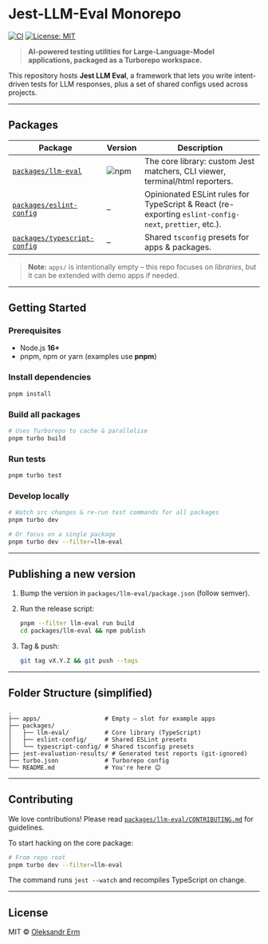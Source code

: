 # Jest-LLM-Eval Monorepo

[![CI](https://img.shields.io/github/actions/workflow/status/yourusername/jest-llm-eval/ci.yml?branch=main&style=flat-square)](https://github.com/yourusername/jest-llm-eval/actions)
[![License: MIT](https://img.shields.io/badge/License-MIT-yellow.svg?style=flat-square)](LICENSE)

> **AI-powered testing utilities for Large-Language-Model applications, packaged as a Turborepo workspace.**

This repository hosts **Jest LLM Eval**, a framework that lets you write intent-driven tests for LLM responses, plus a set of shared configs used across projects.

---

## Packages

| Package | Version | Description |
| ------- | ------- | ----------- |
| [`packages/llm-eval`](./packages/llm-eval) | ![npm](https://img.shields.io/npm/v/jest-llm-eval.svg?label=jest-llm-eval&style=flat-square) | The core library: custom Jest matchers, CLI viewer, terminal/html reporters. |
| [`packages/eslint-config`](./packages/eslint-config) | – | Opinionated ESLint rules for TypeScript & React (re-exporting `eslint-config-next`, `prettier`, etc.). |
| [`packages/typescript-config`](./packages/typescript-config) | – | Shared `tsconfig` presets for apps & packages. |

> **Note:** `apps/` is intentionally empty – this repo focuses on *libraries*, but it can be extended with demo apps if needed.

---

## Getting Started

### Prerequisites

* Node.js **16+**
* pnpm, npm or yarn (examples use **pnpm**)

### Install dependencies

```bash
pnpm install
```

### Build all packages

```bash
# Uses Turborepo to cache & parallelise
pnpm turbo build
```

### Run tests

```bash
pnpm turbo test
```

### Develop locally

```bash
# Watch src changes & re-run test commands for all packages
pnpm turbo dev

# Or focus on a single package
pnpm turbo dev --filter=llm-eval
```

---

## Publishing a new version

1. Bump the version in `packages/llm-eval/package.json` (follow semver).  
2. Run the release script:

   ```bash
   pnpm --filter llm-eval run build
   cd packages/llm-eval && npm publish
   ```

3. Tag & push:

   ```bash
   git tag vX.Y.Z && git push --tags
   ```

---

## Folder Structure (simplified)

```
.
├── apps/                  # Empty – slot for example apps
├── packages/
│   ├── llm-eval/          # Core library (TypeScript)
│   ├── eslint-config/     # Shared ESLint presets
│   └── typescript-config/ # Shared tsconfig presets
├── jest-evaluation-results/ # Generated test reports (git-ignored)
├── turbo.json             # Turborepo config
└── README.md              # You're here 😊
```

---

## Contributing

We love contributions! Please read [`packages/llm-eval/CONTRIBUTING.md`](./packages/llm-eval/CONTRIBUTING.md) for guidelines.

To start hacking on the core package:

```bash
# From repo root
pnpm turbo dev --filter=llm-eval
```

The command runs `jest --watch` and recompiles TypeScript on change.

---

## License

MIT © [Oleksandr Erm](https://github.com/alexerm)
